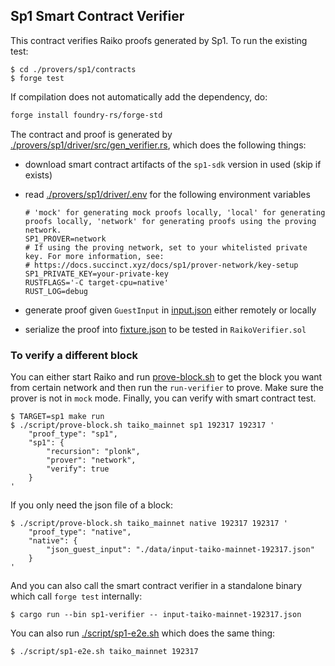 ## Sp1 Smart Contract Verifier
This contract verifies Raiko proofs generated by Sp1. To run the existing test:

```shell
$ cd ./provers/sp1/contracts
$ forge test
```
If compilation does not automatically add the dependency, do:
```bash
forge install foundry-rs/forge-std
```

The contract and proof is generated by [./provers/sp1/driver/src/gen_verifier.rs](../driver/src/gen_verifier.rs), which does the following things:

- download smart contract artifacts of the `sp1-sdk` version in used (skip if exists)
- read [./provers/sp1/driver/.env](../driver/.env) for the following environment variables

    ```
    # 'mock' for generating mock proofs locally, 'local' for generating proofs locally, 'network' for generating proofs using the proving network.
    SP1_PROVER=network
    # If using the proving network, set to your whitelisted private key. For more information, see:
    # https://docs.succinct.xyz/docs/sp1/prover-network/key-setup
    SP1_PRIVATE_KEY=your-private-key
    RUSTFLAGS='-C target-cpu=native' 
    RUST_LOG=debug 
    ```
- generate proof given `GuestInput` in [input.json](../contracts/src/fixtures/input.json) either remotely or locally
- serialize the proof into [fixture.json](../contracts/src/fixtures/fixture.json) to be tested in `RaikoVerifier.sol`

### To verify  a different block
You can either start Raiko and run [prove-block.sh](../../../script/prove-block.sh) to get the block you want from certain network and then run the `run-verifier` to prove. Make sure the prover is not in `mock` mode. Finally, you can verify with smart contract test.
```shell
$ TARGET=sp1 make run
$ ./script/prove-block.sh taiko_mainnet sp1 192317 192317 '
    "proof_type": "sp1",
    "sp1": {
		"recursion": "plonk",
		"prover": "network",
        "verify": true
	}
'
```
If you only need the json file of a block:
```shell
$ ./script/prove-block.sh taiko_mainnet native 192317 192317 '
    "proof_type": "native",
    "native": {
        "json_guest_input": "./data/input-taiko-mainnet-192317.json"
    }
'
```
And you can also call the smart contract verifier in a standalone binary which call `forge test` internally:
```shell
$ cargo run --bin sp1-verifier -- input-taiko-mainnet-192317.json
```
You can also run [./script/sp1-e2e.sh](/script/sp1-e2e.sh) which does the same thing:
```
$ ./script/sp1-e2e.sh taiko_mainnet 192317
```
